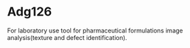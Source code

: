 # Adg126
For laboratory use tool for pharmaceutical formulations image analysis(texture and defect identification). 
